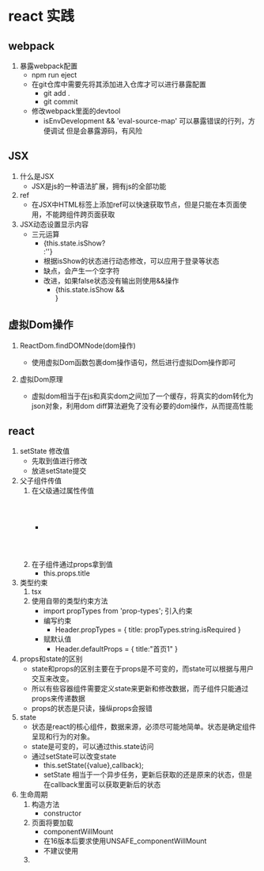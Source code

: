# react 实践
## webpack
1. 暴露webpack配置
    - npm run eject
    - 在git仓库中需要先将其添加进入仓库才可以进行暴露配置
        - git add .
        - git commit
    - 修改webpack里面的devtool
        - isEnvDevelopment && 'eval-source-map'
        可以暴露错误的行列，方便调试
        但是会暴露源码，有风险

## JSX
1. 什么是JSX
    - JSX是js的一种语法扩展，拥有js的全部功能
2. ref
    - 在JSX中HTML标签上添加ref可以快速获取节点，但是只能在本页面使用，不能跨组件跨页面获取
3. JSX动态设置显示内容
    - 三元运算
        - {this.state.isShow?<div className="box"></div>:''}
        - 根据isShow的状态进行动态修改，可以应用于登录等状态
        - 缺点，会产生一个空字符
        - 改进，如果false状态没有输出则使用&&操作
            - {this.state.isShow && <div className="box"></div>}

## 虚拟Dom操作
1. ReactDom.findDOMNode(dom操作)
    - 使用虚拟Dom函数包裹dom操作语句，然后进行虚拟Dom操作即可

2. 虚拟Dom原理
    - 虚拟dom相当于在js和真实dom之间加了一个缓存，将真实的dom转化为json对象，利用dom diff算法避免了没有必要的dom操作，从而提高性能
    

## react
1. setState 修改值
    - 先取到值进行修改
    - 放进setState提交
2. 父子组件传值
    1. 在父级通过属性传值
        - <Header title="首页" />
    2. 在子组件通过props拿到值
        - this.props.title
3. 类型约束
    1. tsx
    2. 使用自带的类型约束方法
        - import propTypes from 'prop-types'; 引入约束
        - 编写约束
            - Header.propTypes = {
                    title: propTypes.string.isRequired
                }
        - 赋默认值
            - Header.defaultProps = {
                    title:"首页1"
                }
4. props和state的区别
    - state和props的区别主要在于props是不可变的，而state可以根据与用户交互来改变。
    - 所以有些容器组件需要定义state来更新和修改数据，而子组件只能通过props来传递数据
    - props的状态是只读，操纵props会报错
5. state
    - 状态是react的核心组件，数据来源，必须尽可能地简单。状态是确定组件呈现和行为的对象。
    - state是可变的，可以通过this.state访问
    - 通过setState可以改变state
        - this.setState({value},callback);
        - setState 相当于一个异步任务，更新后获取的还是原来的状态，但是在callback里面可以获取更新后的状态
6. 生命周期
    1. 构造方法
        - constructor
    2. 页面将要加载
        - componentWillMount
        - 在16版本后要求使用UNSAFE_componentWillMount
        - 不建议使用
    3. 
